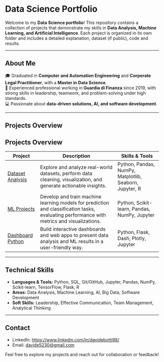 # Data Science Portfolio

Welcome to my **Data Science portfolio**! This repository contains a collection of projects that demonstrate my skills in **Data Analysis, Machine Learning, and Artificial Intelligence**. Each project is organized in its own folder and includes a detailed explanation, dataset (if public), code and results.

---

## About Me
🎓 Graduated in **Computer and Automation Engineering** and **Corporate Legal Practitioner**, with a **Master in Data Science**.  
💼 Experienced professional working in **Guardia di Finanza** since 2019, with strong skills in leadership, teamwork, and problem-solving under high standards.  
💻 Passionate about **data-driven solutions, AI, and software development**.

---

## Projects Overview

## Projects Overview

| Project | Description | Skills & Tools |
|---------|-------------|----------------|
| [Dataset Analysis](link) | Explore and analyze real-world datasets, perform data cleaning, visualization, and generate actionable insights. | Python, Pandas, NumPy, Matplotlib, Seaborn, Jupyter, R |
| [ML Projects](link) | Develop and train machine learning models for prediction and classification tasks, evaluating performance with metrics and visualizations. | Python, Scikit-learn, Pandas, NumPy, Jupyter |
| [Dashboard Python](link) | Build interactive dashboards and web apps to present data analysis and ML results in a user-friendly way. | Python, Flask, Dash, Plotly, Jupyter |

---

## Technical Skills
- **Languages & Tools:** Python, SQL, Git/GitHub, Jupyter, Pandas, NumPy, Scikit-learn, TensorFlow, Flask, R  
- **Areas:** Data Analysis, Machine Learning, AI, Big Data, Software Development  
- **Soft Skills:** Leadership, Effective Communication, Team Management, Analytical Thinking

---

## Contact
- LinkedIn: https://www.linkedin.com/in/davidebotti98/ 
- Email: davide5230@gmail.com

Feel free to explore my projects and reach out for collaboration or feedback!
